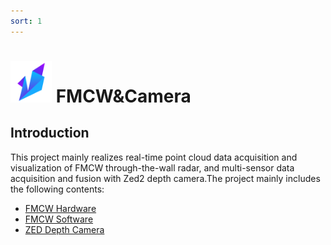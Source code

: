 ```yaml
---
sort: 1
---
```


#   <img src="https://raw.githubusercontent.com/DeepWiSe888/AIWiSeDoc/main/img/AIWISE.png" width="66" height="66"/>  FMCW&Camera

## Introduction
This project mainly realizes real-time point cloud data acquisition and visualization of FMCW through-the-wall radar, and multi-sensor data acquisition and fusion  with Zed2 depth camera.The project mainly includes the following contents:  
* [FMCW Hardware](https://evangg007.github.io/FMCW&Camera/1.fmcw_hardware.html)
* [FMCW Software](https://evangg007.github.io/FMCW&Camera/2.fmcw_software.html)
* [ZED Depth Camera](https://evangg007.github.io/FMCW&Camera/3.zed2_camera.html)
